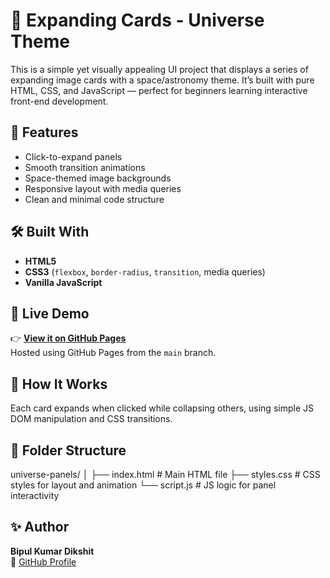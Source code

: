 # 🌌 Expanding Cards - Universe Theme

This is a simple yet visually appealing UI project that displays a series of expanding image cards with a space/astronomy theme. It’s built with pure HTML, CSS, and JavaScript — perfect for beginners learning interactive front-end development.

## 🔮 Features

- Click-to-expand panels
- Smooth transition animations
- Space-themed image backgrounds
- Responsive layout with media queries
- Clean and minimal code structure

## 🛠️ Built With

- **HTML5**
- **CSS3** (`flexbox`, `border-radius`, `transition`, media queries)
- **Vanilla JavaScript**

## 🚀 Live Demo

👉 **[View it on GitHub Pages](https://bipuldikshit.github.io/universe-panels/)**  
Hosted using GitHub Pages from the `main` branch.

## 🧠 How It Works

Each card expands when clicked while collapsing others, using simple JS DOM manipulation and CSS transitions.

## 📁 Folder Structure

universe-panels/
│
├── index.html # Main HTML file
├── styles.css # CSS styles for layout and animation
└── script.js # JS logic for panel interactivity

## ✨ Author

**Bipul Kumar Dikshit**  
🔗 [GitHub Profile](https://github.com/bipuldikshit)
